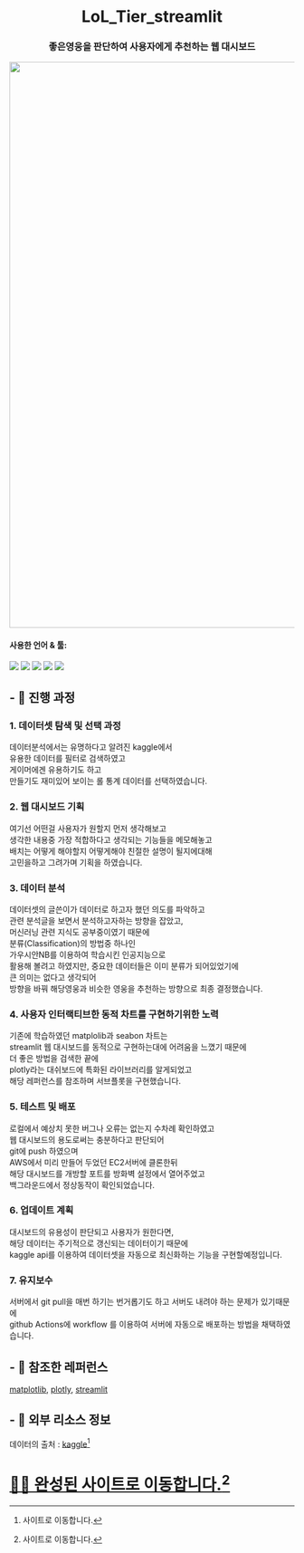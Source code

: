 <h1 align="center">LoL_Tier_streamlit </h1>
<h3 align="center">좋은영웅을 판단하여 사용자에게 추천하는 웹 대시보드</h3>
<img src= "https://user-images.githubusercontent.com/95200973/209294754-6157fe5b-1a8e-4898-9db9-4bf5ab5d0148.png" width="1000">  


<h4 align="left">사용한 언어 & 툴:</h4>
<p align="left">  
<img src="https://img.shields.io/badge/Python-3776AB?style=flat-square&logo=Python&logoColor=white"/>
<img src="https://img.shields.io/badge/pandas-150458?style=flat-square&logo=pandas&logoColor=white"/>
<img src="https://img.shields.io/badge/Streamlit-FF4B4B?style=flat-square&logo=Streamlit&logoColor=white"/>
<img src="https://img.shields.io/badge/Jupyter-F37626?style=flat-square&logo=Jupyter&logoColor=white"/>
<img src="https://img.shields.io/badge/Plotly-3F4F75?style=flat-square&logo=Plotly&logoColor=white"/>

</p>

## - :closed_book: 진행 과정

### 1. 데이터셋 탐색 및 선택 과정    
데이터분석에서는 유명하다고 알려진 kaggle에서  
유용한 데이터를 필터로 검색하였고  
게이머에겐 유용하기도 하고   
만들기도 재미있어 보이는 롤 통계 데이터를 선택하였습니다.  

### 2. 웹 대시보드 기획  
여기선 어떤걸 사용자가 원할지 먼저 생각해보고   
생각한 내용중 가장 적합하다고 생각되는 기능들을 메모해놓고   
배치는 어떻게 해야할지 어떻게해야 친절한 설명이 될지에대해   
고민을하고 그려가며 기획을 하였습니다.   

### 3. 데이터 분석  
데이터셋의 글쓴이가 데이터로 하고자 했던 의도를 파악하고  
관련 분석글을 보면서 분석하고자하는 방향을 잡았고,  
머신러닝 관련 지식도 공부중이였기 때문에   
분류(Classification)의 방법중 하나인   
가우시안NB를 이용하여 학습시킨 인공지능으로   
활용해 볼려고 하였지만, 중요한 데이터들은 이미 분류가 되어있었기에  
큰 의미는 없다고 생각되어  
방향을 바꿔 해당영웅과 비슷한 영웅을 추천하는 방향으로 최종 결정했습니다.  

### 4. 사용자 인터랙티브한 동적 차트를 구현하기위한 노력  
기존에 학습하였던 matplolib과 seabon 차트는   
streamlit 웹 대시보드를 동적으로 구현하는대에 어려움을 느꼈기 때문에   
더 좋은 방법을 검색한 끝에   
plotly라는 대쉬보드에 특화된 라이브러리를 알게되었고    
해당 레퍼런스를 참조하며 서브플롯을 구현했습니다.     

### 5. 테스트 및 배포   
로컬에서 예상치 못한 버그나 오류는 없는지 수차례 확인하였고   
웹 대시보드의 용도로써는 충분하다고 판단되어  
git에 push 하였으며  
AWS에서 미리 만들어 두었던 EC2서버에 클론한뒤   
해당 대시보드를 개방할 포트를 방화벽 설정에서 열어주었고   
백그라운드에서 정상동작이 확인되었습니다.  

### 6. 업데이트 계획   
대시보드의 유용성이 판단되고 사용자가 원한다면,  
해당 데이터는 주기적으로 갱신되는 데이터이기 때문에  
kaggle api를 이용하여 데이터셋을 자동으로 최신화하는 기능을 구현할예정입니다.   

### 7. 유지보수  
서버에서 git pull을 매번 하기는 번거롭기도 하고 서버도 내려야 하는 문제가 있기때문에   
github Actions에 workflow 를 이용하여 서버에 자동으로 배포하는 방법을 채택하였습니다.   


## - :closed_book: 참조한 레퍼런스
[matplotlib](https://matplotlib.org/stable/gallery/units/bar_unit_demo.html#sphx-glr-gallery-units-bar-unit-demo-py),
[plotly](https://plotly.com/python/),
[streamlit](https://docs.streamlit.io/)

## - :closed_book: 외부 리소스 정보
데이터의 출처 : [kaggle](https://www.kaggle.com/datasets/vivovinco/league-of-legends-champion-stats)[^1]

# [👨‍💻 완성된 사이트로 이동합니다.](http://3.38.165.131:8505/)[^1]

[^1]: 사이트로 이동합니다.

<!-- 이부분은 주석이라 표시되지 않습니다. -->


